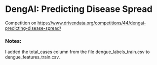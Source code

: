 # DengAI: Predicting Disease Spread
Competition on https://www.drivendata.org/competitions/44/dengai-predicting-disease-spread/

### Notes:

I added the total_cases column from the file dengue_labels_train.csv to dengue_features_train.csv. 

